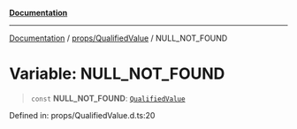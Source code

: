 [**Documentation**](../../../index.md)

***

[Documentation](../../../index.md) / [props/QualifiedValue](../index.md) / NULL\_NOT\_FOUND

# Variable: NULL\_NOT\_FOUND

> `const` **NULL\_NOT\_FOUND**: [`QualifiedValue`](../classes/QualifiedValue.md)

Defined in: props/QualifiedValue.d.ts:20
